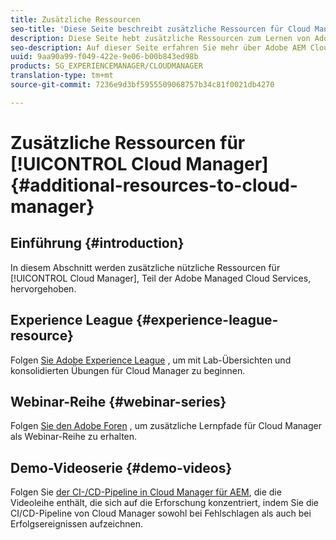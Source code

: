```yaml
---
title: Zusätzliche Ressourcen
seo-title: 'Diese Seite beschreibt zusätzliche Ressourcen für Cloud Manager. '
description: Diese Seite hebt zusätzliche Ressourcen zum Lernen von Adobe AEM Cloud Manager hervor.
seo-description: Auf dieser Seite erfahren Sie mehr über Adobe AEM Cloud Manager.
uuid: 9aa90a99-f049-422e-9e06-b00b843ed98b
products: SG_EXPERIENCEMANAGER/CLOUDMANAGER
translation-type: tm+mt
source-git-commit: 7236e9d3bf5955509068757b34c81f0021db4270

---
```



# Zusätzliche Ressourcen für [!UICONTROL Cloud Manager]{#additional-resources-to-cloud-manager}

## Einführung {#introduction}

In diesem Abschnitt werden zusätzliche nützliche Ressourcen für [!UICONTROL Cloud Manager], Teil der Adobe Managed Cloud Services, hervorgehoben.

## Experience League {#experience-league-resource}

Folgen [Sie Adobe Experience League](https://expleague.azureedge.net/labs/L722/index.html) , um mit Lab-Übersichten und konsolidierten Übungen für Cloud Manager zu beginnen.

## Webinar-Reihe {#webinar-series}

Folgen [Sie den Adobe Foren](https://forums.adobe.com/message/11061595) , um zusätzliche Lernpfade für Cloud Manager als Webinar-Reihe zu erhalten.

## Demo-Videoserie {#demo-videos}

Folgen Sie [der CI-/CD-Pipeline in Cloud Manager für AEM](https://helpx.adobe.com/experience-manager/kt/platform-repository/using/cloud-manager-cicd-pipeline-feature-video-use.html),
die die Videoleihe enthält, die sich auf die Erforschung konzentriert, indem Sie die CI/CD-Pipeline von Cloud Manager sowohl bei Fehlschlagen als auch bei Erfolgsereignissen aufzeichnen.